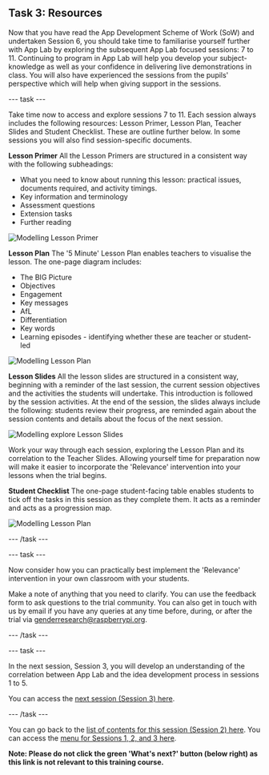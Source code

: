## Task 3: Resources
Now that you have read the App Development Scheme of Work (SoW) and undertaken Session 6, you should take time to familiarise yourself further with App Lab by exploring the subsequent App Lab focused sessions: 7 to 11. Continuing to program in App Lab will help you develop your subject-knowledge as well as your confidence in delivering live demonstrations in class. You will also have experienced the sessions from the pupils' perspective which will help when giving support in the sessions. 

--- task ---

Take time now to access and explore sessions 7 to 11. Each session always includes the following resources: Lesson Primer, Lesson Plan, Teacher Slides and Student Checklist. These are outline further below. In some sessions you will also find session-specific documents.

**Lesson Primer**
All the Lesson Primers are structured in a consistent way with the following subheadings:
+ What you need to know about running this lesson: practical issues, documents required, and activity timings.
+ Key information and terminology
+ Assessment questions
+ Extension tasks
+ Further reading

![Modelling Lesson Primer](images/relevance-LessonPrimer.gif)

**Lesson Plan**
The '5 Minute' Lesson Plan enables teachers to visualise the lesson. The one-page diagram includes: 
+ The BIG Picture
+ Objectives
+ Engagement
+ Key messages
+ AfL
+ Differentiation
+ Key words
+ Learning episodes - identifying whether these are teacher or student-led

![Modelling Lesson  Plan](images/relevance-LessonPlan.png)

**Lesson Slides**
All the lesson slides are structured in a consistent way, beginning with a reminder of the last session, the current session objectives and the activities the students will undertake. This introduction is followed by the session activities. At the end of the session, the slides always include the following: students review their progress, are reminded again about the session contents and details about the focus of the next session.

![Modelling explore Lesson Slides](images/relevance-LessonSlides.gif)

Work your way through each session, exploring the Lesson Plan and its correlation to the Teacher Slides. Allowing yourself time for preparation now will make it easier to incorporate the 'Relevance' intervention into your lessons when the trial begins. 

**Student Checklist**
The one-page student-facing table enables students to tick off the tasks in this session as they complete them. It acts as a reminder and acts as a progression map. 
 
![Modelling Lesson  Plan](images/relevance-StudentChecklist.png)

--- /task ---

--- task ---

Now consider how you can practically best implement the 'Relevance' intervention in your own classroom with your students.

Make a note of anything that you need to clarify. You can use the feedback form to ask questions to the trial community. You can also get in touch with us by email if you have any queries at any time before, during, or after the trial via [genderresearch@raspberrypi.org](mailto:genderresearch@raspberrypi.org).

--- /task ---

--- task ---

In the next session, Session 3, you will develop an understanding of the correlation between App Lab and the idea development process in sessions 1 to 5.

You can access the [next session (Session 3) here](https://projects.raspberrypi.org/en/projects/Year8_RelevanceTraining_Session3_GBICi4).

--- /task ---

You can go back to the [list of contents for this session (Session 2) here](https://projects.raspberrypi.org/en/projects/Year8-RelevanceTraining-Part2-GBICi4). 
You can access the [menu for Sessions 1, 2, and 3 here](https://projects.raspberrypi.org/en/pathways/year8-relevancetraining-gbici4).

**Note: Please do not click the green 'What's next?' button (below right) as this link is not relevant to this training course.**
